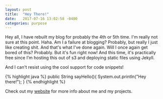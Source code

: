 ```yaml
---
layout: post
title:  "Hey There!"
date:   2017-07-16 13:02:58 -0400
categories: purpose
---
```

Hey all, I have rebuilt my blog for probably the 4th or 5th time. I'm really not sure at this point. Haha. Am I a failure at blogging? Probably, but really I just like creating shit. And that's what I've done again. Will I once again get bored of this? Probably. But it's fun right now! And this time, it's practically free since I'm hosting this out of s3 and deploying static files using Jekyll.

And I can't resist using the cool support for code snippets!

{% highlight java %}
public String sayHello(){
  System.out.println("Hey there!");
}
{% endhighlight %}

Check out my [website][grant-website] for more info about me and my projects.

[grant-website]: http://grantemersonharper.com
